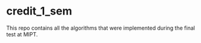 # credit_1_sem

This repo contains all the algorithms that were implemented during the final test at MIPT.
